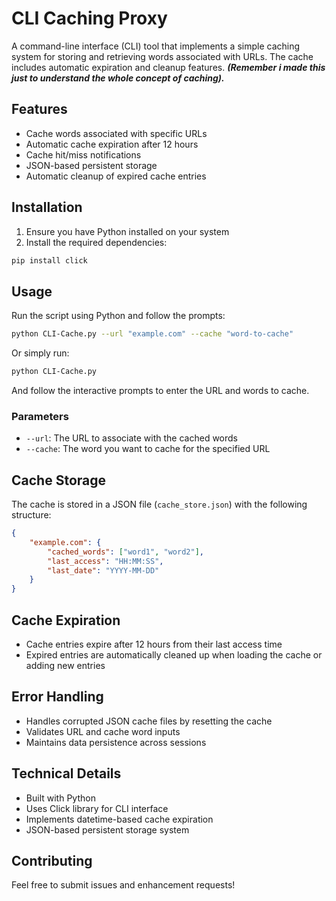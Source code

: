 # CLI Caching Proxy

A command-line interface (CLI) tool that implements a simple caching system for storing and retrieving words associated with URLs. The cache includes automatic expiration and cleanup features. ***(Remember i made this just to understand the whole concept of caching).***

## Features

- Cache words associated with specific URLs
- Automatic cache expiration after 12 hours
- Cache hit/miss notifications
- JSON-based persistent storage
- Automatic cleanup of expired cache entries

## Installation

1. Ensure you have Python installed on your system
2. Install the required dependencies:
```bash
pip install click
```

## Usage

Run the script using Python and follow the prompts:

```bash
python CLI-Cache.py --url "example.com" --cache "word-to-cache"
```

Or simply run:
```bash
python CLI-Cache.py
```
And follow the interactive prompts to enter the URL and words to cache.

### Parameters

- `--url`: The URL to associate with the cached words
- `--cache`: The word you want to cache for the specified URL

## Cache Storage

The cache is stored in a JSON file (`cache_store.json`) with the following structure:

```json
{
    "example.com": {
        "cached_words": ["word1", "word2"],
        "last_access": "HH:MM:SS",
        "last_date": "YYYY-MM-DD"
    }
}
```

## Cache Expiration

- Cache entries expire after 12 hours from their last access time
- Expired entries are automatically cleaned up when loading the cache or adding new entries

## Error Handling

- Handles corrupted JSON cache files by resetting the cache
- Validates URL and cache word inputs
- Maintains data persistence across sessions

## Technical Details

- Built with Python
- Uses Click library for CLI interface
- Implements datetime-based cache expiration
- JSON-based persistent storage system

## Contributing

Feel free to submit issues and enhancement requests!

